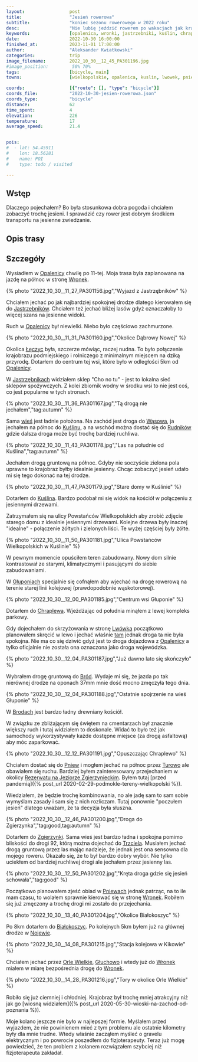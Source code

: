 ```yaml
---
layout:                 post
title:                  "Jesień rowerowa"
subtitle:               "koniec sezonu rowerowego w 2022 roku"
desc:                   "Nie lubię jeździć rowerem po wakacjach jak krajobraz przestaje być zielony i robi się chłodno. Może dlatego, że jeszcze nie mam odpowiedniego ubrania. Chciałem zrobić wyjątek od tej reguły gdyż krajobraz był bardzo 'jesienny'."
keywords:               [opalenica, wronki, jastrzebniki, kuślin, chraplewo, białokoszyce,]
date:                   2022-10-30 16:00:00
finished_at:            2023-11-01 17:00:00
author:                 "Aleksander Kwiatkowski"
categories:             trip
image_filename:         2022_10_30__12_45_PA301196.jpg
#image_position:         50% 70%
tags:                   [bicycle, main]
towns:                  [wielkopolskie, opalenica, kuslin, lwowek, pniewy, chrzypsko_wielkie, wronki]

coords:                 [{"route": [], "type": "bicycle"}]
coords_file:            "2022-10-30-jesien-rowerowa.json"
coords_type:            "bicycle"
distance:               62
time_spent:             4
elevation:              226
temperature:            17
average_speed:          21.4


pois:
#  - lat: 54.45911
#    lon: 18.56281
#    name: POI
#    type: todo / visited

---
```


[wiki-rezerwat-zgierzynieckim]: https://pl.wikipedia.org/wiki/Rezerwat_na_Jeziorze_Zgierzynieckim_im._Boles%C5%82awa_Papi
[wiki-opalenica]: https://pl.wikipedia.org/wiki/Opalenica
[wiki-wronki]: https://pl.wikipedia.org/wiki/Wronki
[wiki-jastrzebniki]: https://pl.wikipedia.org/wiki/Jastrz%C4%99bniki_(osada_le%C5%9Bna_w_powiecie_nowotomyskim)
[wiki-leczyce]: https://pl.wikipedia.org/wiki/%C5%81%C4%99czyce_(wojew%C3%B3dztwo_wielkopolskie)
[wiki-wasowo]: https://pl.wikipedia.org/wiki/W%C4%85sowo
[wiki-kuslin]: https://pl.wikipedia.org/wiki/Ku%C5%9Blin
[wiki-rudniki]: https://pl.wikipedia.org/wiki/Rudniki_(wojew%C3%B3dztwo_wielkopolskie)
[wiki-gluponie]: https://pl.wikipedia.org/wiki/G%C5%82uponie
[wiki-chraplewo]: https://pl.wikipedia.org/wiki/Chraplewo_(wie%C5%9B_w_powiecie_nowotomyskim)
[wiki-lwowek]: https://pl.wikipedia.org/wiki/Lw%C3%B3wek
[wiki-brody]: https://pl.wikipedia.org/wiki/Brody_(powiat_nowotomyski)
[wiki-pniewy]: https://pl.wikipedia.org/wiki/Pniewy
[wiki-turowo]: https://pl.wikipedia.org/wiki/Turowo_(wojew%C3%B3dztwo_wielkopolskie)
[wiki-zgierzynka]: https://pl.wikipedia.org/wiki/Zgierzynka
[wiki-trzciel]: https://pl.wikipedia.org/wiki/Trzciel
[wiki-bialokoszyce]: https://pl.wikipedia.org/wiki/Bia%C5%82okoszyce
[wiki-nojewo]: https://pl.wikipedia.org/wiki/Nojewo
[wiki-orle-wielkie]: https://pl.wikipedia.org/wiki/Orle_Wielkie
[wiki-gluchowo]: https://pl.wikipedia.org/wiki/G%C5%82uchowo_(powiat_szamotulski)

## Wstęp

Dlaczego pojechałem? Bo była stosunkowa dobra pogoda i chciałem zobaczyć trochę jesieni.
I sprawdzić czy rower jest dobrym środkiem transportu na jesienne zwiedzanie.

## Opis trasy

<div class="strava-embed-placeholder" data-embed-type="activity" data-embed-id="8043109869"></div><script src="https://strava-embeds.com/embed.js"></script>

<!-- https://www.strava.com/activities/8043109869 -->

## Szczegóły

Wysiadłem w [Opalenicy][wiki-opalenica] chwilę po 11-tej. Moja trasa była zaplanowana
na jazdę na północ w stronę [Wronek][wiki-wronki].

{% photo "2022_10_30__11_27_PA301156.jpg","Wyjazd z Jastrzębników" %}

Chciałem jechać po jak najbardziej spokojnej drodze dlatego kierowałem się
do [Jastrzębników][wiki-jastrzebniki]. Chciałem też jechać bliżej lasów gdyż
oznaczałoby to więcej szans na jesienne widoki.

Ruch w [Opalenicy][wiki-opalenica] był niewielki. Niebo było częściowo zachmurzone.

{% photo "2022_10_30__11_31_PA301160.jpg","Okolice Dąbrowy Nowej" %}

Okolica [Łęczyc][wiki-leczyce] była, szczerze mówiąc, raczej nudna. To było
połączenie krajobrazu podmiejskiego i rolniczego z minimalnym miejscem na dziką
przyrodę. Dotarłem do centrum tej wsi, które było w odległości 5km
od [Opalenicy][wiki-opalenica].

W [Jastrzębnikach][wiki-jastrzebniki] widziałem sklep "Cho no tu" - jest to
lokalna sieć sklepów spożywczych. Z kolei zbiornik wodny w środku wsi to nie
jest coś, co jest popularne w tych stronach.

{% photo "2022_10_30__11_36_PA301167.jpg","Tą drogą nie jechałem","tag:autumn" %}

Sama [wieś][wiki-jastrzebniki] jest ładnie położona. Na zachód jest droga
do [Wąsowa][wiki-wasowo], ja jechałem na północ do [Kuślinu][wiki-kuslin], a
na wschód można dostać się do [Rudników][wiki-rudniki] gdzie
dalsza droga może być trochę bardziej ruchliwa.

{% photo "2022_10_30__11_43_PA301178.jpg","Las na południe od Kuślina","tag:autumn" %}

Jechałem drogą gruntową na północ. Gdyby nie soczyście zielona pola uprawne
to krajobraz byłby idealnie jesienny. Chcąc zobaczyć jesień udało mi się tego
dokonać na tej drodze.

{% photo "2022_10_30__11_47_PA301179.jpg","Stare domy w Kuślinie" %}

Dotarłem do [Kuślina][wiki-kuslin]. Bardzo podobał mi się widok na kościół
w połączeniu z jesiennymi drzewami.

Zatrzymałem się na ulicy Powstańców Wielkopolskich aby zrobić zdjęcie starego
domu z idealnie jesiennymi drzewami. Kolejne drzewa były inaczej
"idealne" - połączenie żółtych i zielonych liści. Te wyżej częściej były żółte.

{% photo "2022_10_30__11_50_PA301181.jpg","Ulica Powstańców Wielkopolskich w Kuślinie" %}

W pewnym momencie opuściłem teren zabudowany. Nowy dom silnie kontrastował ze
starymi, klimatycznymi i pasującymi do siebie zabudowaniami.

W [Głuponiach][wiki-gluponie] specjalnie się cofnąłem aby wjechać na drogę
rowerową na terenie starej linii kolejowej (prawdopodobnie wąskotorowej).

{% photo "2022_10_30__12_00_PA301185.jpg","Centrum wsi Głuponie" %}

Dotarłem do [Chraplewa][wiki-chraplewo]. Wjeżdżając od południa minąłem z lewej
kompleks parkowy.

Gdy dojechałem do skrzyżowania w stronę [Lwówka][wiki-lwowek] początkowo
planowałem skręcić w lewo i jechać właśnie [tam][wiki-lwowek] jednak droga
ta nie była spokojna. Nie ma co się dziwić gdyż jest to droga dojazdowa
z [Opalenicy][wiki-opalenica] a tylko oficjalnie nie została ona oznaczona
jako droga wojewódzka.

{% photo "2022_10_30__12_04_PA301187.jpg","Już dawno lato się skończyło" %}

Wybrałem drogę gruntową do [Bród][wiki-brody]. Wydaje mi się, że jazda po tak
nierównej drodze na oponach 37mm mnie dość mocno zmęczyła tego dnia.

{% photo "2022_10_30__12_04_PA301188.jpg","Ostatnie spojrzenie na wieś Głuponie" %}

W [Brodach][wiki-brody] jest bardzo ładny drewniany kościół.

W związku ze zbliżającym się świętem na cmentarzach był znacznie większy
ruch i tutaj widziałem to doskonale. Widać to było też jak samochody wykorzystywały
każde dostępne miejsce (za drogą asfaltową) aby móc zaparkować.

{% photo "2022_10_30__12_12_PA301191.jpg","Opuszczając Chraplewo" %}

Chciałem dostać się do [Pniew][wiki-pniewy] i mogłem jechać na północ
przez [Turowo][wiki-turowo] ale obawiałem się ruchu. Bardziej byłem zainteresowany
przejechaniem w okolicy
[Rezerwatu na Jeziorze Zgierzynieckim][wiki-rezerwat-zgierzynieckim].
Byłem tutaj [przed pandemią]({% post_url 2020-02-29-podmokle-tereny-wielkopolski %}).

Wiedziałem, że będzie trochę kombinowania, no ale jadę sam to sam sobie wymyślam
zasady i sam się z nich rozliczam. Tutaj ponownie "poczułem jesień" dlatego
uważam, że ta decyzja była słuszna.

{% photo "2022_10_30__12_46_PA301200.jpg","Droga do Zgierzynka","tag:good,tag:autumn" %}

Dotarłem do [Zgierzynki][wiki-zgierzynka]. Sama wieś jest bardzo ładna i spokojna
pomimo bliskości do drogi 92, którą można dojechać do [Trzciela][wiki-trzciel].
Musiałem jechać drogą gruntową przez las mając nadzieje, że jednak jest ona
sensowna dla mojego roweru. Okazało się, że to był bardzo dobry wybór.
Nie tylko uciekłem od bardziej ruchliwej drogi ale jechałem przez jesienny las.

{% photo "2022_10_30__12_50_PA301202.jpg","Kręta droga gdzie się jesień schowała","tag:good" %}

Początkowo planowałem zjeść obiad w [Pniewach][wiki-pniewy] jednak patrząc, na to
ile mam czasu, to wolałem sprawnie kierować się w stronę [Wronek][wiki-wronki].
Robiłem się już zmęczony a trochę drogi mi zostało do przejechania.

{% photo "2022_10_30__13_40_PA301204.jpg","Okolice Białokoszyc" %}

Po 8km dotarłem do [Białokoszyc][wiki-bialokoszyce]. Po kolejnych 5km byłem już
na głównej drodze w [Nojewie][wiki-nojewo].

{% photo "2022_10_30__14_08_PA301215.jpg","Stacja kolejowa w Kikowie" %}

Chciałem jechać przez [Orle Wielkie][wiki-orle-wielkie], [Głuchowo][wiki-gluchowo]
i wtedy już do [Wronek][wiki-wronki] miałem w miarę bezpośrednia drogę
do [Wronek][wiki-wronki].

{% photo "2022_10_30__14_28_PA301216.jpg","Tory w okolice Orle Wielkie" %}

Robiło się już ciemniej i chłodniej. Krajobraz był trochę mniej atrakcyjny
niż jak go [wiosną widziałem]({% post_url 2020-05-30-wioski-na-zachod-od-poznania %}).

Moje kolano jeszcze nie było w najlepszej formie.
Myślałem przed wyjazdem, że nie powinienem mieć z tym problemu ale ostatnie
kilometry były dla mnie trudne. Wtedy właśnie zacząłem myśleć o gravelu
elektrycznym i po powrocie poszedłem do fizjoterapeuty.
Teraz już mogę powiedzieć, że ten problem z kolanem rozwiązałem szybciej niż
fizjoterapeuta zakładał.
